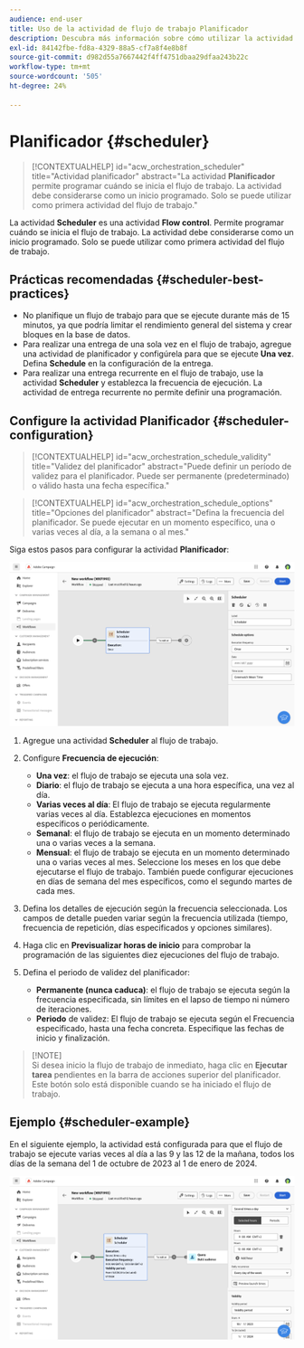 ```yaml
---
audience: end-user
title: Uso de la actividad de flujo de trabajo Planificador
description: Descubra más información sobre cómo utilizar la actividad del flujo de trabajo Planificador
exl-id: 84142fbe-fd8a-4329-88a5-cf7a8f4e8b8f
source-git-commit: d982d55a7667442f4ff4751dbaa29dfaa243b22c
workflow-type: tm+mt
source-wordcount: '505'
ht-degree: 24%

---
```


# Planificador {#scheduler}

>[!CONTEXTUALHELP]
>id="acw_orchestration_scheduler"
>title="Actividad planificador"
>abstract="La actividad **Planificador** permite programar cuándo se inicia el flujo de trabajo. La actividad debe considerarse como un inicio programado. Solo se puede utilizar como primera actividad del flujo de trabajo."

La actividad **Scheduler** es una actividad **Flow control**. Permite programar cuándo se inicia el flujo de trabajo. La actividad debe considerarse como un inicio programado. Solo se puede utilizar como primera actividad del flujo de trabajo.

## Prácticas recomendadas {#scheduler-best-practices}

* No planifique un flujo de trabajo para que se ejecute durante más de 15 minutos, ya que podría limitar el rendimiento general del sistema y crear bloques en la base de datos.
* Para realizar una entrega de una sola vez en el flujo de trabajo, agregue una actividad de planificador y configúrela para que se ejecute **Una vez**. Defina **Schedule** en la configuración de la entrega.
* Para realizar una entrega recurrente en el flujo de trabajo, use la actividad **Scheduler** y establezca la frecuencia de ejecución. La actividad de entrega recurrente no permite definir una programación.

## Configure la actividad Planificador {#scheduler-configuration}

>[!CONTEXTUALHELP]
>id="acw_orchestration_schedule_validity"
>title="Validez del planificador"
>abstract="Puede definir un período de validez para el planificador. Puede ser permanente (predeterminado) o válido hasta una fecha específica."

>[!CONTEXTUALHELP]
>id="acw_orchestration_schedule_options"
>title="Opciones del planificador"
>abstract="Defina la frecuencia del planificador. Se puede ejecutar en un momento específico, una o varias veces al día, a la semana o al mes."

Siga estos pasos para configurar la actividad **Planificador**:

![Interfaz de configuración de actividades del planificador](../assets/workflow-scheduler.png)

1. Agregue una actividad **Scheduler** al flujo de trabajo.

1. Configure **Frecuencia de ejecución**:

   * **Una vez**: el flujo de trabajo se ejecuta una sola vez.
   * **Diario**: el flujo de trabajo se ejecuta a una hora específica, una vez al día.
   * **Varias veces al día**: El flujo de trabajo se ejecuta regularmente varias veces al día. Establezca ejecuciones en momentos específicos o periódicamente.
   * **Semanal**: el flujo de trabajo se ejecuta en un momento determinado una o varias veces a la semana.
   * **Mensual**: el flujo de trabajo se ejecuta en un momento determinado una o varias veces al mes. Seleccione los meses en los que debe ejecutarse el flujo de trabajo. También puede configurar ejecuciones en días de semana del mes específicos, como el segundo martes de cada mes.

1. Defina los detalles de ejecución según la frecuencia seleccionada. Los campos de detalle pueden variar según la frecuencia utilizada (tiempo, frecuencia de repetición, días especificados y opciones similares).

1. Haga clic en **Previsualizar horas de inicio** para comprobar la programación de las siguientes diez ejecuciones del flujo de trabajo.

1. Defina el periodo de validez del planificador:

   * **Permanente (nunca caduca)**: el flujo de trabajo se ejecuta según la frecuencia especificada, sin límites en el lapso de tiempo ni número de iteraciones.
   * **Periodo** de validez: El flujo de trabajo se ejecuta según el Frecuencia especificado, hasta una fecha concreta. Especifique las fechas de inicio y finalización.

>[!NOTE]\
>Si desea inicio la flujo de trabajo de inmediato, haga clic en **Ejecutar tarea** pendientes en la barra de acciones superior del planificador. Este botón solo está disponible cuando se ha iniciado el flujo de trabajo.

## Ejemplo {#scheduler-example}

En el siguiente ejemplo, la actividad está configurada para que el flujo de trabajo se ejecute varias veces al día a las 9 y las 12 de la mañana, todos los días de la semana del 1 de octubre de 2023 al 1 de enero de 2024.

![Configuración de ejemplo de actividad del programador](../assets/workflow-scheduler2.png)